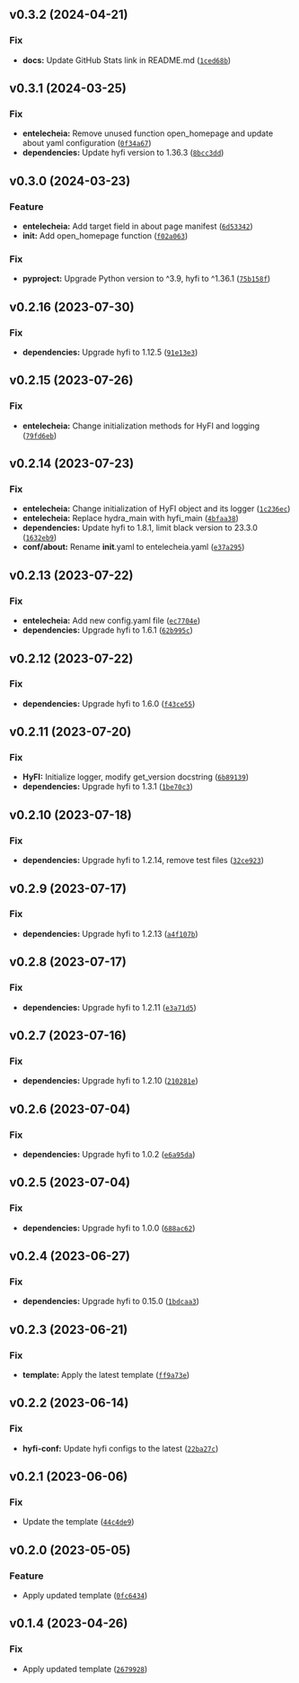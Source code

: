 <!--next-version-placeholder-->

## v0.3.2 (2024-04-21)

### Fix

* **docs:** Update GitHub Stats link in README.md ([`1ced68b`](https://github.com/entelecheia/entelecheia/commit/1ced68b2a47c9cc8cb0c3653d114d1e1e2f5fba8))

## v0.3.1 (2024-03-25)

### Fix

* **entelecheia:** Remove unused function open_homepage and update about yaml configuration ([`0f34a67`](https://github.com/entelecheia/entelecheia/commit/0f34a6701c1e60896da953c30474883597c9c840))
* **dependencies:** Update hyfi version to 1.36.3 ([`8bcc3dd`](https://github.com/entelecheia/entelecheia/commit/8bcc3dd782bd619a7fd106dad5c7a29cdf82b8b7))

## v0.3.0 (2024-03-23)

### Feature

* **entelecheia:** Add target field in about page manifest ([`6d53342`](https://github.com/entelecheia/entelecheia/commit/6d533425bfe2e8cae91571881ccc35f04be92e61))
* **init:** Add open_homepage function ([`f02a063`](https://github.com/entelecheia/entelecheia/commit/f02a06358f56cee7503f313b1901c6cd46f0f72e))

### Fix

* **pyproject:** Upgrade Python version to ^3.9, hyfi to ^1.36.1 ([`75b158f`](https://github.com/entelecheia/entelecheia/commit/75b158f0ddfb9d0bcfa9c6c16021ac55bdb89a72))

## v0.2.16 (2023-07-30)
### Fix
* **dependencies:** Upgrade hyfi to 1.12.5 ([`91e13e3`](https://github.com/entelecheia/entelecheia/commit/91e13e3ff6537e61cc4c5985d67603e4cf87f23e))

## v0.2.15 (2023-07-26)
### Fix
* **entelecheia:** Change initialization methods for HyFI and logging ([`79fd6eb`](https://github.com/entelecheia/entelecheia/commit/79fd6eb8df7117a4f9e0abf31a0c2c718c2f6012))

## v0.2.14 (2023-07-23)
### Fix
* **entelecheia:** Change initialization of HyFI object and its logger ([`1c236ec`](https://github.com/entelecheia/entelecheia/commit/1c236eca021b13649554ff9065cc75935e5088b1))
* **entelecheia:** Replace hydra_main with hyfi_main ([`4bfaa38`](https://github.com/entelecheia/entelecheia/commit/4bfaa380e974ffcc03c4f00fcef49f88a594497b))
* **dependencies:** Update hyfi to 1.8.1, limit black version to 23.3.0 ([`1632eb9`](https://github.com/entelecheia/entelecheia/commit/1632eb975f1f31e54ca435a1b8214acedde27711))
* **conf/about:** Rename __init__.yaml to entelecheia.yaml ([`e37a295`](https://github.com/entelecheia/entelecheia/commit/e37a29565ca8b105d82c8a485f716f7e6fc6de66))

## v0.2.13 (2023-07-22)
### Fix
* **entelecheia:** Add new config.yaml file ([`ec7704e`](https://github.com/entelecheia/entelecheia/commit/ec7704e067c3114394a390710840c9b599a55409))
* **dependencies:** Upgrade hyfi to 1.6.1 ([`62b995c`](https://github.com/entelecheia/entelecheia/commit/62b995c784e50daa6112ab40bdeaeea4162b85ce))

## v0.2.12 (2023-07-22)
### Fix
* **dependencies:** Upgrade hyfi to 1.6.0 ([`f43ce55`](https://github.com/entelecheia/entelecheia/commit/f43ce55c04468ce6ae20f1c6eb28988f9bb4f8ca))

## v0.2.11 (2023-07-20)
### Fix
* **HyFI:** Initialize logger, modify get_version docstring ([`6b89139`](https://github.com/entelecheia/entelecheia/commit/6b8913993e5ad96f94912f131b7352b3dad11c00))
* **dependencies:** Upgrade hyfi to 1.3.1 ([`1be70c3`](https://github.com/entelecheia/entelecheia/commit/1be70c39c0f86f3303c8a40bf3204fafd9aca542))

## v0.2.10 (2023-07-18)
### Fix
* **dependencies:** Upgrade hyfi to 1.2.14, remove test files ([`32ce923`](https://github.com/entelecheia/entelecheia/commit/32ce9234b034a35fd65ac03f584c3640ca334071))

## v0.2.9 (2023-07-17)
### Fix
* **dependencies:** Upgrade hyfi to 1.2.13 ([`a4f107b`](https://github.com/entelecheia/entelecheia/commit/a4f107bae69b0e83626ddc885bd0ecbd73080c6c))

## v0.2.8 (2023-07-17)
### Fix
* **dependencies:** Upgrade hyfi to 1.2.11 ([`e3a71d5`](https://github.com/entelecheia/entelecheia/commit/e3a71d532fe8f952db851030282e573e5bb9cfd6))

## v0.2.7 (2023-07-16)
### Fix
* **dependencies:** Upgrade hyfi to 1.2.10 ([`210281e`](https://github.com/entelecheia/entelecheia/commit/210281e7a789b5f6843e8ff888ac77e1857aeed1))

## v0.2.6 (2023-07-04)
### Fix
* **dependencies:** Upgrade hyfi to 1.0.2 ([`e6a95da`](https://github.com/entelecheia/entelecheia/commit/e6a95da6a9826302e8045e30f57cf67ee330482b))

## v0.2.5 (2023-07-04)
### Fix
* **dependencies:** Upgrade hyfi to 1.0.0 ([`688ac62`](https://github.com/entelecheia/entelecheia/commit/688ac6268a09da40eb073a7b53435af490635e18))

## v0.2.4 (2023-06-27)
### Fix
* **dependencies:** Upgrade hyfi to 0.15.0 ([`1bdcaa3`](https://github.com/entelecheia/entelecheia/commit/1bdcaa3d182ea69c8653aa55f5739f8a0524dcf5))

## v0.2.3 (2023-06-21)
### Fix
* **template:** Apply the latest template ([`ff9a73e`](https://github.com/entelecheia/entelecheia/commit/ff9a73e932ce704ad91f2fe8a7e488e5d57092cd))

## v0.2.2 (2023-06-14)
### Fix
* **hyfi-conf:** Update hyfi configs to the latest ([`22ba27c`](https://github.com/entelecheia/entelecheia/commit/22ba27c223a4040d8186ceefffcb0048f1bc3c7e))

## v0.2.1 (2023-06-06)
### Fix
* Update the template ([`44c4de9`](https://github.com/entelecheia/entelecheia/commit/44c4de946ed16210b6b55da1d3450dc2dba2842a))

## v0.2.0 (2023-05-05)
### Feature
* Apply updated template ([`0fc6434`](https://github.com/entelecheia/entelecheia/commit/0fc6434aa5d3ca49ecb888e614070e8abb9f3501))

## v0.1.4 (2023-04-26)
### Fix
* Apply updated template ([`2679928`](https://github.com/entelecheia/entelecheia/commit/2679928d0a8702546fd491b94e16bca3f8fea363))
